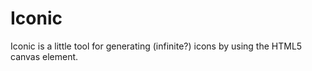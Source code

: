 Iconic
============

Iconic is a little tool for generating (infinite?) icons by using the HTML5 canvas element.
